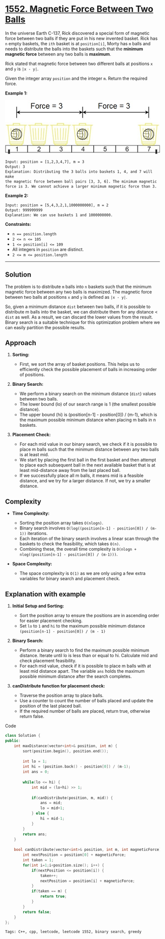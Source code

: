 # [1552. Magnetic Force Between Two Balls](https://leetcode.com/problems/magnetic-force-between-two-balls/description)

In the universe Earth C-137, Rick discovered a special form of magnetic force between two balls if they are put in his new invented basket. Rick has `n` empty baskets, the `ith` basket is at `position[i]`, Morty has `m` balls and needs to distribute the balls into the baskets such that the **minimum magnetic force** between any two balls is **maximum**.

Rick stated that magnetic force between two different balls at positions `x` and `y` is `|x - y|`.

Given the integer array `position` and the integer `m`. Return the required force.

 

**Example 1:**

![alt text](q3v1.jpg)

    Input: position = [1,2,3,4,7], m = 3
    Output: 3
    Explanation: Distributing the 3 balls into baskets 1, 4, and 7 will make 
    the magnetic force between ball pairs [3, 3, 6]. The minimum magnetic 
    force is 3. We cannot achieve a larger minimum magnetic force than 3.

**Example 2:**

    Input: position = [5,4,3,2,1,1000000000], m = 2
    Output: 999999999
    Explanation: We can use baskets 1 and 1000000000.
 
**Constraints:**

- `n == position.length`
- `2 <= n <= 105`
- `1 <= position[i] <= 109`
- All integers in `position` are distinct.
- `2 <= m <= position.length`

---
## Solution

The problem is to distribute `m` balls into `n` baskets such that the minimum magnetic force between any two balls is maximized. The magnetic force between two balls at positions `x` and `y` is defined as `|x - y|`.

So, given a minimum distance `dist` between two balls, if it is possible to distribute m balls into the basket, we can distribute them for any distance < `dist` as well. As a result, we can discard the lower values from the result. Binary search is a suitable technique for this optimization problem where we can easily partition the possible results.

## Approach
1. **Sorting:**

    - First, we sort the array of basket positions. This helps us to efficiently check the possible placement of balls in increasing order of positions.

2. **Binary Search:**

    - We perform a binary search on the minimum distance (`dist`) values between two balls.
    - The lower bound (lo) of our search range is 1 (the smallest possible distance).
    - The upper bound (hi) is (position[n-1] - position[0]) / (m-1), which is the maximum possible minimum distance when placing m balls in n baskets.

3. **Placement Check:**

    - For each mid value in our binary search, we check if it is possible to place m balls such that the minimum distance between any two balls is at least mid.
    - We start by placing the first ball in the first basket and then attempt to place each subsequent ball in the next available basket that is at least mid-distance away from the last placed ball.
    - If we successfully place all m balls, it means mid is a feasible distance, and we try for a larger distance. If not, we try a smaller distance.

## Complexity
- **Time Complexity:**

    - Sorting the position array takes `O(nlogn)`.
    - Binary search involves `O(log((position[n-1] - position[0]) / (m-1))` iterations.
    - Each iteration of the binary search involves a linear scan through the baskets to check the feasibility, which takes `O(n)`.
    - Combining these, the overall time complexity is `O(nlogn + nlog((position[n-1] - position[0]) / (m-1)))`.

- **Space Complexity:**

    - The space complexity is `O(1)` as we are only using a few extra variables for binary search and placement check.

## Explanation with example

1. **Initial Setup and Sorting:**

    - Sort the position array to ensure the positions are in ascending order for easier placement checking.
    - Set `lo` to `1` and `hi` to the maximum possible minimum distance `(position[n-1] - position[0]) / (m - 1)`

2. **Binary Search:**

    - Perform a binary search to find the maximum possible minimum distance. Iterate until lo is less than or equal to hi. Calculate mid and check placement feasibility.
    - For each mid value, check if it is possible to place m balls with at least mid distance apart. The variable `ans` holds the maximum possible minimum distance after the search completes.

3. **canDistribute function for placement check:**

    - Traverse the position array to place balls.
    - Use a counter to count the number of balls placed and update the position of the last placed ball.
    - If the required number of balls are placed, return true, otherwise return false.


Code

```cpp
class Solution {
public:
    int maxDistance(vector<int>& position, int m) {
        sort(position.begin(), position.end());
        
        int lo = 1;
        int hi = (position.back() - position[0]) / (m-1);
        int ans = 0;

        while(lo <= hi) {
            int mid = (lo+hi) >> 1;

            if(canDistribute(position, m, mid)) {
                ans = mid;
                lo = mid+1;
            } else {
                hi = mid-1;
            }
        }
        return ans;
    }

    bool canDistribute(vector<int>& position, int m, int magneticForce) {
        int nextPosition = position[0] + magneticForce;
        int taken = 1;
        for(int i=1;i<position.size(); i++) {
            if(nextPosition <= position[i]) {
                taken++;
                nextPosition = position[i] + magneticForce;
            }
            if(taken == m) {
                return true;
            }
        }
        return false;
    }
};
```
    Tags: C++, cpp, leetcode, leetcode 1552, binary search, greedy
